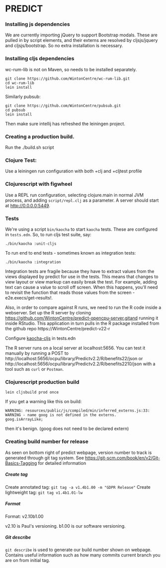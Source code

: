 # PREDICT

### Installing js dependencies
We are currently importing jQuery to support Bootstrap modals. These are
pulled in by script elements, and their externs are resolved by
cljsjs/jquery and cljsjs/bootstrap. So no extra installation is necessary.

### Installing cljs dependencies
wc-rum-lib is not on Maven, so needs to be installed separately.
```
git clone https://github.com/WintonCentre/wc-rum-lib.git
cd wc-rum-lib
lein install
```

Similarly pubsub:
```
git clone https://github.com/WintonCentre/pubsub.git
cd pubsub
lein install
```

Then make sure intellij has refreshed the leiningen project.

### Creating a production build.
Run the ./build.sh script

### Clojure Test:
Use a leiningen run configuration with both +clj and +cljtest profile

### Clojurescript with figwheel
Use a REPL run configuration, selecting clojure.main in normal JVM process, and adding
`script/repl.clj` as a parameter. A server should start at http://0.0.0.0:5449.

### Tests

We're using a script `bin/kaocha` to start `kaocha` tests. These are configured in `tests.edn`. So, to run cljs test suite, say:
```
./bin/kaocha :unit-cljs
```
To run end to end tests - sometimes known as integration tests:
```
./bin/kaocha :integration
```
Integration tests are fragile because they have to extract values from the
views displayed by predict for use in the tests. This means that changes to view
layout or view markup can easily break the test. For example, adding text can cause a value to scroll off screen. When this happens, you'll need to 
revisit the function that reads those values from the screen - e2e.execs/get-results!.

Also, in order to compare against R runs, we need to run the R code inside a webserver.
Set up the R server by cloning https://github.com/WintonCentre/predict-opencpu-server.gitand running it inside RStudio. This application in turn pulls in the R package installed from the github repo https://WintonCentre/predict-v22-r

Configure [kaocha-cljs](https://github.com/lambdaisland/kaocha-cljs) in tests.edn

The R server runs on a local server at localhost:5656. You can test it manually by
running a POST to http://localhost:5656/ocpu/library/Predictv2.2/R/benefits22/json or
http://localhost:5656/ocpu/library/Predictv2.2/R/benefits2210/json with a tool such as `curl` or `Postman`.
### Clojurescript production build
```
lein cljsbuild prod once
```
If you get a warning like this on build:
```
WARNING: resources/public/js/compiled/min/inferred_externs.js:33: WARNING - name goog is not defined in the externs.
goog.isArrayLike;
```
then it's benign. (goog does not need to be declared extern)

### Creating build number for release

As seen on bottom right of predict webpage, version number to track is generated through git tag system.
See https://git-scm.com/book/en/v2/Git-Basics-Tagging for detailed information

##### Create tag
Create annotated tag: `git tag -a v1.4b1.00 -m "GDPR Release"`
Create lightweight tag: `git tag v1.4b1.01-lw`

##### Format
Format: v2.10b1.00

v2.10 is Paul's versioning.
b1.00 is our software versioning.

##### Git describe

`git describe` is used to generate our build number shown on webpage. Contains useful information such as how many
commits current branch you are on from initial tag. 